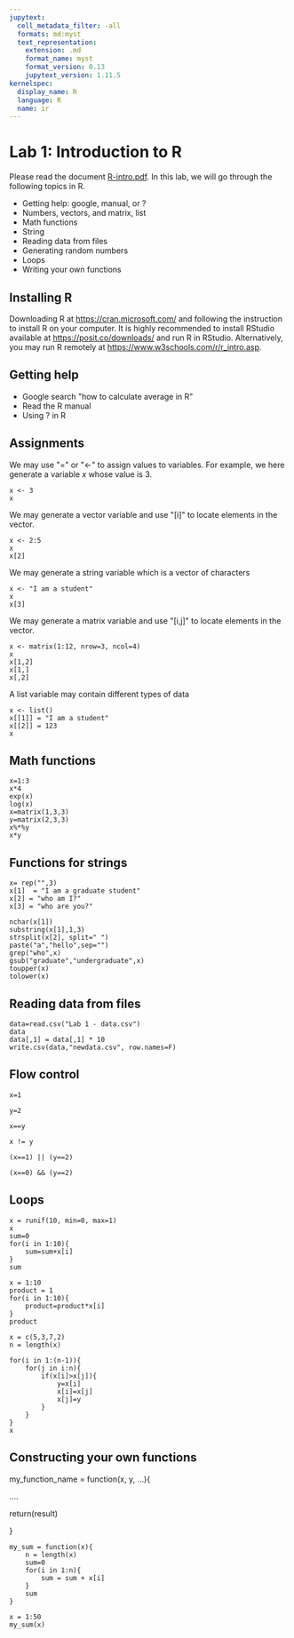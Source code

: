 ```yaml
---
jupytext:
  cell_metadata_filter: -all
  formats: md:myst
  text_representation:
    extension: .md
    format_name: myst
    format_version: 0.13
    jupytext_version: 1.11.5
kernelspec:
  display_name: R
  language: R
  name: ir
---
```



# Lab 1: Introduction to R 

Please read the document [R-intro.pdf](https://cran.r-project.org/manuals.html). In this lab, we will go through the following topics in R. 

- Getting help: google, manual, or ? 
- Numbers, vectors, and matrix, list 
- Math functions 
- String 
- Reading data from files 
- Generating random numbers 
- Loops  
- Writing your own functions 

## Installing R
Downloading R at https://cran.microsoft.com/ and following the instruction to install R on your computer. It is highly recommended to install RStudio available at https://posit.co/downloads/ and run R in RStudio. Alternatively, you may run R remotely at https://www.w3schools.com/r/r_intro.asp. 

## Getting help

- Google search "how to calculate average in R"
- Read the R manual
- Using ? in R

## Assignments 
We may use "=" or "<-" to assign values to variables. For example, we here generate a variable $x$ whose value is 3.
```{code-cell}
x <- 3 
x
```
We may generate a vector variable and use "[i]" to locate elements in the vector. 
```{code-cell}
x <- 2:5 
x
x[2]
```

We may generate a string variable which is a vector of characters
```{code-cell}
x <- "I am a student" 
x
x[3]
```

We may generate a matrix variable and use "[i,j]" to locate elements in the vector.
```{code-cell}
x <- matrix(1:12, nrow=3, ncol=4)
x
x[1,2]
x[1,]
x[,2]
```

A list variable may contain different types of data
```{code-cell}
x <- list() 
x[[1]] = "I am a student"
x[[2]] = 123
x
```

 

## Math functions 
```{code-cell}
x=1:3
x*4 
exp(x) 
log(x) 
x=matrix(1,3,3) 
y=matrix(2,3,3) 
x%*%y 
x*y 
```

## Functions for strings 

```{code-cell}
x= rep("",3) 
x[1]  = "I am a graduate student"
x[2] = "who am I?" 
x[3] = "who are you?" 

nchar(x[1]) 
substring(x[1],1,3) 
strsplit(x[2], split=" ") 
paste("a","hello",sep="") 
grep("who",x) 
gsub("graduate","undergraduate",x) 
toupper(x) 
tolower(x)
``` 

 

## Reading data from files 

```{code-cell}
data=read.csv("Lab 1 - data.csv") 
data
data[,1] = data[,1] * 10 
write.csv(data,"newdata.csv", row.names=F) 
```
 
## Flow control 

```{code-cell}
x=1 

y=2 

x==y 

x != y 

(x==1) || (y==2) 

(x==0) && (y==2) 
```
 

## Loops 
```{code-cell}
x = runif(10, min=0, max=1) 
x
sum=0 
for(i in 1:10){
    sum=sum+x[i]
} 
sum 
```

```{code-cell}
x = 1:10
product = 1 
for(i in 1:10){
    product=product*x[i] 
}
product 
```

```{code-cell}
x = c(5,3,7,2)
n = length(x) 

for(i in 1:(n-1)){ 
    for(j in i:n){ 
        if(x[i]>x[j]){ 
            y=x[i] 
            x[i]=x[j] 
            x[j]=y 
        } 
    } 
} 
x
```

## Constructing your own functions 

my_function_name = function(x, y, ...){ 

…. 

return(result) 

} 

```{code-cell}
my_sum = function(x){ 
    n = length(x)
    sum=0 
    for(i in 1:n){
        sum = sum + x[i] 
    } 
    sum 
}

x = 1:50
my_sum(x)
```
